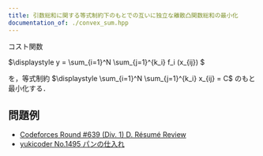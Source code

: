 ```yaml
---
title: 引数総和に関する等式制約下のもとでの互いに独立な離散凸関数総和の最小化
documentation_of: ./convex_sum.hpp
---
```


コスト関数

$\displaystyle
y = \sum_{i=1}^N \sum_{j=1}^{k_i} f_i (x_{ij})
$

を，等式制約 $\displaystyle \sum_{i=1}^N \sum_{j=1}^{k_i} x_{ij} = C$ のもと最小化する．

## 問題例

- [Codeforces Round #639 (Div. 1) D. Résumé Review](https://codeforces.com/contest/1344/problem/D)
- [yukicoder No.1495 パンの仕入れ](https://yukicoder.me/problems/no/1495)
